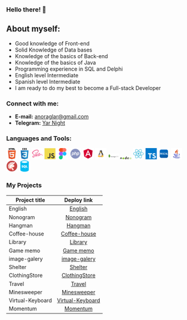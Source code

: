 ### Hello there! 👋
## About myself:
- Good knowledge of Front-end
- Solid Knowledge of Data bases
- Knowledge of the basics of Back-end
- Knowledge of the basics of Java
- Programming experience in SQL and Delphi
- English level Intermediate
- Spanish level Intermediate
- I am ready to do my best to become a Full-stack Developer

### Connect with me:
- __E-mail:__ [anoraglar@gmail.com](anoraglar@gmail.com)
- __Telegram:__ [Yar Night](https://t.me/yarNight)

### Languages and Tools:
<img alt="HTML5 icon" width="30px" src="./assets/html.svg">   <img alt="CSS3 icon" width="30px" src="./assets/css.svg">   <img alt="SASS icon" width="30px" src="./assets/sass.svg">   <img alt="JS icon" width="30px" src="./assets/js.svg">   <img alt="Figma icon" width="30px" src="./assets/figma.svg">    <img alt="php icon" width="30px" src="./assets/php-svgrepo-com.svg">   <img alt="angular icon" width="30px" src="./assets/angular-svgrepo-com.svg">   <img alt="linux icon" width="30px" src="./assets/linux-svgrepo-com.svg">   <img alt="mongo db icon" width="30px" src="./assets/mongodb-ar21.svg">   <img alt="node js icon" width="30px" src="./assets/nodejs.svg">
<img alt="react js icon" width="30px" src="./assets/react-svgrepo-com.svg">   <img alt="ts icon" width="30px" src="./assets/typescript.svg">   <img alt="ts icon" width="30px" src="./assets/pascal.svg">   <img alt="ts icon" width="30px" src="./assets/java.svg">   <img alt="ts icon" width="30px" src="./assets/delphi.svg">   <img alt="ts icon" width="30px" src="./assets/sql-database.svg">

### My Projects
 Project title            |   Deploy link
--------------------------|:-----------------------:
English                   |   [English](https://regemler.github.io/Puzzle-English/)
Nonogram                  |   [Nonogram](https://regemler.github.io/Nonogram/nonograms/)
Hangman                   |   [Hangman](https://regemler.github.io/Hangman/hangman/)
Coffee-house              |   [Coffee-house ](https://regemler.github.io/coffee/coffee-house/)
Library                   |   [Library](https://regemler.github.io/library/library/)
Game memo                 |   [Game memo](https://regemler.github.io/Memo/)
image-galery              |   [image-galery](https://regemler.github.io/image-galery/image-galery/)
Shelter                   |   [Shelter](https://regemler.github.io/Cozy-House/shelter/)
ClothingStore             |   [ClothingStore](https://regemler.github.io/ClothingStore/)
Travel                    |   [Travel](https://regemler.github.io/Travel/)
Minesweeper               |   [Minesweeper](https://regemler.github.io/Minesweeper/minesweeper/)
Virtual-Keyboard          |   [Virtual-Keyboard](https://regemler.github.io/Virtual-Keyboard/)
Momentum                  |   [Momentum](https://regemler-momentum.netlify.app/)

